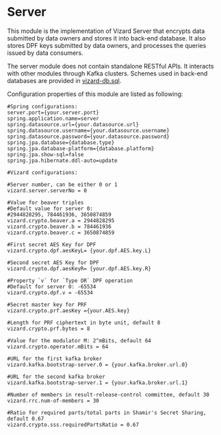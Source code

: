 # Server
This module is the implementation of Vizard Server that encrypts data submitted by data owners and stores it into back-end database. It also stores DPF keys submitted by data owners, and processes the queries issued by data consumers. 

The server module does not contain standalone RESTful APIs. It interacts with other modules through Kafka clusters. Schemes used in back-end databases are provided in [vizard-db.sql](vizard-db.sql).

Configuration properties of this module are listed as following:

```properties
#Spring configurations:
server.port={your.server.port}
spring.application.name=server
spring.datasource.url={your.datasource.url}
spring.datasource.username={your.datasource.username}
spring.datasource.password={your.datasource.password}
spring.jpa.database={database.type}
spring.jpa.database-platform={database.platform}
spring.jpa.show-sql=false
spring.jpa.hibernate.ddl-auto=update

#Vizard configurations:

#Server number, can be either 0 or 1
vizard.server.serverNo = 0

#Value for beaver triples
#Default value for server 0:
#2944828295, 784461936, 3650874859
vizard.crypto.beaver.a = 2944828295
vizard.crypto.beaver.b = 784461936
vizard.crypto.beaver.c = 3650874859

#First secret AES Key for DPF
vizard.crypto.dpf.aesKeyL= {your.dpf.AES.key.L}

#Second secret AES Key for DPF
vizard.crypto.dpf.aesKeyR= {your.dpf.AES.key.R}

#Property `v` for `Type OR` DPF operation
#Default for server 0: -65534
vizard.crypto.dpf.v = -65534

#Secret master key for PRF
vizard.crypto.prf.aesKey ={your.AES.key}

#Length for PRF ciphertext in byte unit, default 8
vizard.crypto.prf.bytes = 8

#Value for the modulator M: 2^mBits, default 64
vizard.crypto.operator.mBits = 64

#URL for the first kafka broker
vizard.kafka.bootstrap-server.0 = {your.kafka.broker.url.0}

#URL for the second kafka broker
vizard.kafka.bootstrap-server.1 = {your.kafka.broker.url.1}

#Number of members in result-release-control committee, default 30
vizard.rrc.num-of-members = 30

#Ratio for required parts/total parts in Shamir's Secret Sharing, default 0.67
vizard.crypto.sss.requiredPartsRatio = 0.67
```